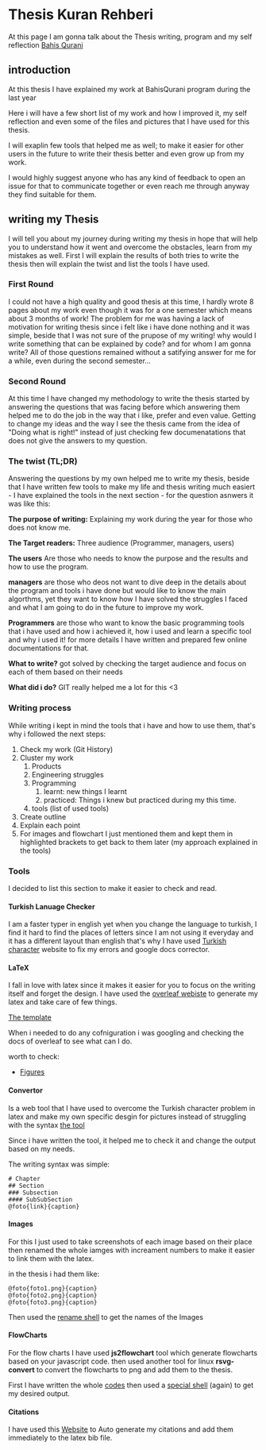 # Thesis Kuran Rehberi 

At this page I am gonna talk about the Thesis writing, program and my self reflection 
[Bahis Qurani](/BahisQurani)

## introduction 

At this thesis I have explained my work at BahisQurani program during the last year 

Here i will have a few short list of my work and how I improved it, my self reflection and even some of the files and pictures that I have used for this thesis. 

I will exaplin few tools that helped me as well; to make it easier for other users in the future to write their thesis better and even grow up from my work. 

I would highly suggest anyone who has any kind of feedback to open an issue for that to communicate together or even reach me through anyway they find suitable for them. 

## writing my Thesis 

I will tell you about my journey during writing my thesis in hope that will help you to understand how it went and overcome the obstacles, learn from my mistakes as well. First I will explain the results of both tries to write the thesis then will explain the twist and list the tools I have used.

### First Round

I could not have a high quality and good thesis at this time, I hardly wrote 8 pages about my work even though it was for a one semester which means about 3 months of work! The problem for me was having a lack of motivation for writing thesis since i felt like i have done nothing and it was simple, beside that I was not sure of the prupose of my writing! why would I write something that can be explained by code? and for whom I am gonna write? All of those questions remained without a satifying answer for me for a while, even during the second semester... 

### Second Round

At this time I have changed my methodology to write the thesis started by answering the questions that was facing before which answering them helped me to do the job in the way that i like, prefer and even value. Getting to change my ideas and the way I see the thesis came from the idea of "Doing what is right!" instead of just checking few documenatations that does not give the answers to my question.  

### The twist (TL;DR)

Answering the questions by my own helped me to write my thesis, beside that I have written few tools to make my life and thesis writing much easiert - I have explained the tools in the next section - for the question asnwers it was like this: 

**The purpose of writing:** Explaining my work during the year for those who does not know me. 

**The Target readers:** 
Three audience (Programmer, managers, users)

**The users** Are those who needs to know the purpose and the results and how to use the program. 

**managers** are those who deos not want to dive deep in the details about the program and tools i have done but would like to know the main algorthms,  yet they want to know how I have solved the struggles I faced and what I am going to do in the future to improve my work.

**Programmers** are those who want to know the basic programming tools that i have used and how i achieved it, how i used and learn a specific tool and why i used it! for more details I have written and prepared few online documentations for that. 

**What to write?** got solved by checking the target audience and focus on each of them based on their needs 

**What did i do?** GIT really helped me a lot for this <3 

### Writing process

While writing i kept in mind the tools that i have and how to use them, that's why i followed the next steps: 

1. Check my work (Git History)
2. Cluster my work 
   1. Products
   2. Engineering struggles
   3. Programming  
      1. learnt: new things I learnt
      2. practiced: Things i knew but practiced during my this time.
   4. tools (list of used tools)
3. Create outline
4. Explain each point 
5. For images and flowchart I just mentioned them and kept them in highlighted brackets to get back to them later (my approach explained in the tools) 


### Tools 

I decided to list this section to make it easier to check and read. 

#### Turkish Lanuage Checker 

I am a faster typer in english yet when you change the language to turkish, I find it hard to find the places of letters since I am not using it everyday and it has a different layout than english that's why I have used [Turkish character](https://www.turkcekarakter.com/) website to fix my errors and google docs corrector.

#### LaTeX

I fall in love with latex since it makes it easier for you to focus on the writing itself and forget the design. I have used the [overleaf webiste](https://www.overleaf.com/) to generate my latex and take care of few things. 

    
[The template](https://www.overleaf.com/latex/templates/fsmvu-thesis-template/wychkztcsqyp)

When i needed to do any cofniguration i was googling and checking the docs of overleaf to see what can I do.

worth to check: 
- [Figures](https://www.overleaf.com/learn/latex/Positioning_of_Figures)


#### Convertor 

Is a web tool that I have used to overcome the Turkish character problem in latex and make my own specific desgin for pictures instead of struggling with the syntax [the tool](./convertor.html)

Since i have written the tool, it helped me to check it and change the output based on my needs. 

The writing syntax was simple: 

```
# Chapter
## Section 
### Subsection
#### SubSubSection
@foto{link}{caption}  
```

#### Images 

For this I just used to take screenshots of each image based on their place then renamed the whole iamges with increament numbers to make it easier to link them with the latex. 

in the thesis i had them like: 
```
@foto{foto1.png}{caption}
@foto{foto2.png}{caption}
@foto{foto3.png}{caption}
```

Then used the [rename shell](./rename.sh) to get the names of the Images 

#### FlowCharts 

For the flow charts I have used **js2flowchart** tool which generate flowcharts based on your javascript code. then used another tool for linux **rsvg-convert** to convert the flowcharts to png and add them to the thesis.

First I have written the whole [codes](./code) then used a [special shell](./convert.sh) (again) to get my desired output.

#### Citations

I have used this [Website](https://www.citationmachine.net/bibtex/cite-a-website) to Auto generate my citations and add them immediately to the latex bib file.
